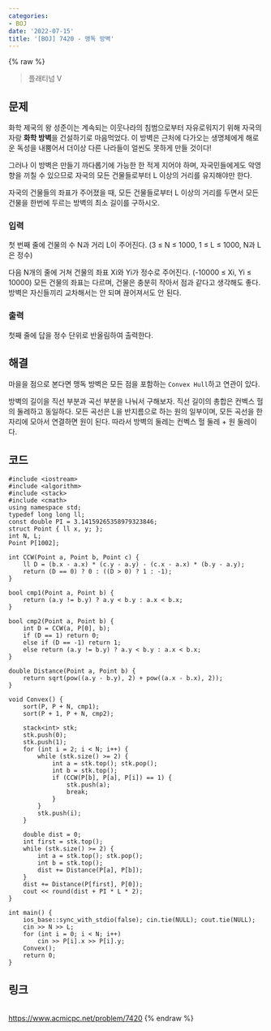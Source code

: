 ```yaml
---
categories:
- BOJ
date: '2022-07-15'
title: '[BOJ] 7420 - 맹독 방벽'
---
```


{% raw %}
> 플래티넘 V<br>

## 문제
화학 제국의 왕 성준이는 계속되는 이웃나라의 침범으로부터 자유로워지기 위해 자국의 자랑  **화학 방벽**을 건설하기로 마음먹었다. 이 방벽은 근처에 다가오는 생명체에게 해로운 독성을 내뿜어서 더이상 다른 나라들이 얼씬도 못하게 만들 것이다!

그러나 이 방벽은 만들기 까다롭기에 가능한 한 적게 지어야 하며, 자국민들에게도 악영향을 끼칠 수 있으므로 자국의 모든 건물들로부터 L 이상의 거리를 유지해야만 한다.

자국의 건물들의 좌표가 주어졌을 때, 모든 건물들로부터 L 이상의 거리를 두면서 모든 건물을 한번에 두르는 방벽의 최소 길이를 구하시오.

### 입력
첫 번째 줄에 건물의 수 N과 거리 L이 주어진다. (3 ≤ N ≤ 1000, 1 ≤ L ≤ 1000, N과 L은 정수)

다음 N개의 줄에 거쳐 건물의 좌표 Xi와 Yi가 정수로 주어진다. (-10000 ≤ Xi, Yi ≤ 10000) 모든 건물의 좌표는 다르며, 건물은 충분히 작아서 점과 같다고 생각해도 좋다. 방벽은 자신들끼리 교차해서는 안 되며 끊어져서도 안 된다.

### 출력
첫째 줄에 답을 정수 단위로 반올림하여 출력한다.

## 해결
마을을 점으로 본다면 맹독 방벽은 모든 점을 포함하는 `Convex Hull`하고 연관이 있다.

방벽의 길이을 직선 부분과 곡선 부분을 나눠서 구해보자. 직선 길이의 총합은 컨벡스 헐의 둘레하고 동일하다. 모든 곡선은 L을 반지름으로 하는 원의 일부이며, 모든 곡선을 한 자리에 모아서 연결하면 원이 된다. 따라서 방벽의 둘레는 컨벡스 헐 둘레 + 원 둘레이다.

## 코드
```
#include <iostream>
#include <algorithm>
#include <stack>
#include <cmath>
using namespace std;
typedef long long ll;
const double PI = 3.14159265358979323846;
struct Point { ll x, y; };
int N, L;
Point P[1002];

int CCW(Point a, Point b, Point c) {
	ll D = (b.x - a.x) * (c.y - a.y) - (c.x - a.x) * (b.y - a.y);
	return (D == 0) ? 0 : ((D > 0) ? 1 : -1);
}

bool cmp1(Point a, Point b) {
	return (a.y != b.y) ? a.y < b.y : a.x < b.x;
}

bool cmp2(Point a, Point b) {
	int D = CCW(a, P[0], b);
	if (D == 1) return 0;
	else if (D == -1) return 1;
	else return (a.y != b.y) ? a.y < b.y : a.x < b.x;
}

double Distance(Point a, Point b) {
	return sqrt(pow((a.y - b.y), 2) + pow((a.x - b.x), 2));
}

void Convex() {
	sort(P, P + N, cmp1);
	sort(P + 1, P + N, cmp2);

	stack<int> stk;
	stk.push(0);
	stk.push(1);
	for (int i = 2; i < N; i++) {
		while (stk.size() >= 2) {
			int a = stk.top(); stk.pop();
			int b = stk.top();
			if (CCW(P[b], P[a], P[i]) == 1) {
				stk.push(a);
				break;
			}
		}
		stk.push(i);
	}

	double dist = 0;
	int first = stk.top();
	while (stk.size() >= 2) {
		int a = stk.top(); stk.pop();
		int b = stk.top();
		dist += Distance(P[a], P[b]);
	}
	dist += Distance(P[first], P[0]);
	cout << round(dist + PI * L * 2);
}

int main() {
	ios_base::sync_with_stdio(false); cin.tie(NULL); cout.tie(NULL);
	cin >> N >> L;
	for (int i = 0; i < N; i++)
		cin >> P[i].x >> P[i].y;
	Convex();
	return 0;
}
```

## 링크
<br>https://www.acmicpc.net/problem/7420
{% endraw %}
